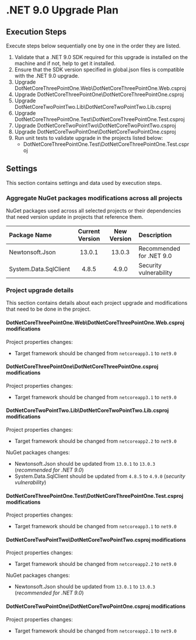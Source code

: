 # .NET 9.0 Upgrade Plan

## Execution Steps

Execute steps below sequentially one by one in the order they are listed.

1. Validate that a .NET 9.0 SDK required for this upgrade is installed on the machine and if not, help to get it installed.
2. Ensure that the SDK version specified in global.json files is compatible with the .NET 9.0 upgrade.
3. Upgrade DotNetCoreThreePointOne.Web\DotNetCoreThreePointOne.Web.csproj
4. Upgrade DotNetCoreThreePointOne\DotNetCoreThreePointOne.csproj
5. Upgrade DotNetCoreTwoPointTwo.Lib\DotNetCoreTwoPointTwo.Lib.csproj
6. Upgrade DotNetCoreThreePointOne.Test\DotNetCoreThreePointOne.Test.csproj
7. Upgrade DotNetCoreTwoPointTwo\DotNetCoreTwoPointTwo.csproj
8. Upgrade DotNetCoreTwoPointOne\DotNetCoreTwoPointOne.csproj
9. Run unit tests to validate upgrade in the projects listed below:
   - DotNetCoreThreePointOne.Test\DotNetCoreThreePointOne.Test.csproj

## Settings

This section contains settings and data used by execution steps.

### Aggregate NuGet packages modifications across all projects

NuGet packages used across all selected projects or their dependencies that need version update in projects that reference them.

| Package Name                        | Current Version | New Version | Description                         |
|:------------------------------------|:---------------:|:-----------:|:------------------------------------|
| Newtonsoft.Json                     |   13.0.1        |  13.0.3     | Recommended for .NET 9.0           |
| System.Data.SqlClient               |   4.8.5         |  4.9.0      | Security vulnerability              |

### Project upgrade details
This section contains details about each project upgrade and modifications that need to be done in the project.

#### DotNetCoreThreePointOne.Web\DotNetCoreThreePointOne.Web.csproj modifications

Project properties changes:
  - Target framework should be changed from `netcoreapp3.1` to `net9.0`

#### DotNetCoreThreePointOne\DotNetCoreThreePointOne.csproj modifications

Project properties changes:
  - Target framework should be changed from `netcoreapp3.1` to `net9.0`

#### DotNetCoreTwoPointTwo.Lib\DotNetCoreTwoPointTwo.Lib.csproj modifications

Project properties changes:
  - Target framework should be changed from `netcoreapp2.2` to `net9.0`

NuGet packages changes:
  - Newtonsoft.Json should be updated from `13.0.1` to `13.0.3` (*recommended for .NET 9.0*)
  - System.Data.SqlClient should be updated from `4.8.5` to `4.9.0` (*security vulnerability*)

#### DotNetCoreThreePointOne.Test\DotNetCoreThreePointOne.Test.csproj modifications

Project properties changes:
  - Target framework should be changed from `netcoreapp3.1` to `net9.0`

#### DotNetCoreTwoPointTwo\DotNetCoreTwoPointTwo.csproj modifications

Project properties changes:
  - Target framework should be changed from `netcoreapp2.2` to `net9.0`

NuGet packages changes:
  - Newtonsoft.Json should be updated from `13.0.1` to `13.0.3` (*recommended for .NET 9.0*)

#### DotNetCoreTwoPointOne\DotNetCoreTwoPointOne.csproj modifications

Project properties changes:
  - Target framework should be changed from `netcoreapp2.1` to `net9.0`